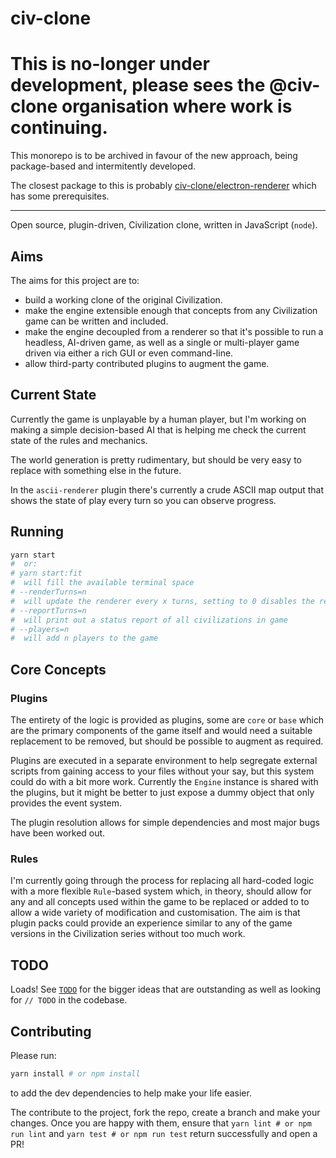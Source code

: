 # civ-clone


# This is no-longer under development, please sees the @civ-clone organisation where work is continuing.

This monorepo is to be archived in favour of the new approach, being package-based and intermitently developed.

The closest package to this is probably [civ-clone/electron-renderer] which has some prerequisites.

[civ-clone/electron-renderer]: https://github.com/civ-clone/electron-renderer

---

Open source, plugin-driven, Civilization clone, written in JavaScript (`node`).

## Aims

The aims for this project are to:

- build a working clone of the original Civilization.
- make the engine extensible enough that concepts from any Civilization game can be written and included.
- make the engine decoupled from a renderer so that it's possible to run a headless, AI-driven game, as well as a single
  or multi-player game driven via either a rich GUI or even command-line.
- allow third-party contributed plugins to augment the game.

## Current State

Currently the game is unplayable by a human player, but I'm working on making a simple decision-based AI that is helping
me check the current state of the rules and mechanics.

The world generation is pretty rudimentary, but should be very easy to replace with something else in the future.

In the `ascii-renderer` plugin there's currently a crude ASCII map output that shows the state of play every turn so you
can observe progress.

## Running

```sh
yarn start
#  or:
# yarn start:fit
#  will fill the available terminal space
# --renderTurns=n
#  will update the renderer every x turns, setting to 0 disables the renderer and produces text based output instead
# --reportTurns=n 
#  will print out a status report of all civilizations in game
# --players=n
#  will add n players to the game
```

## Core Concepts

### Plugins

The entirety of the logic is provided as plugins, some are `core` or `base` which are the primary components of the game
itself and would need a suitable replacement to be removed, but should be possible to augment as required.

Plugins are executed in a separate environment to help segregate external scripts from gaining access to your files
without your say, but this system could do with a bit more work. Currently the `Engine` instance is shared with the
plugins, but it might be better to just expose a dummy object that only provides the event system.

The plugin resolution allows for simple dependencies and most major bugs have been worked out.

### Rules

I'm currently going through the process for replacing all hard-coded logic with a more flexible `Rule`-based system
which, in theory, should allow for any and all concepts used within the game to be replaced or added to to allow a wide
variety of modification and customisation. The aim is that plugin packs could provide an experience similar to any of
the game versions in the Civilization series without too much work.

## TODO

Loads! See [`TODO`](TODO.md) for the bigger ideas that are outstanding as well as looking for `// TODO` in the
codebase.

## Contributing

Please run:

```sh
yarn install # or npm install
```

to add the dev dependencies to help make your life easier.

The contribute to the project, fork the repo, create a branch and make your changes. Once you are happy with them,
ensure that `yarn lint # or npm run lint` and `yarn test # or npm run test` return successfully and open a PR!
